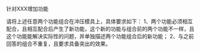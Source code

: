 针对XXX增加功能




请将上述任意两个功能组合在冲压模具上，具体要求如下：
1、两个功能必须相互配合，且相互配合后产生了新功能，这个新的功能与组合前的两个功能不一样，且这个功能能解决实际性的问题，并单独描述两个功能组合后的新功能；
2、与之前回答的组合不重复，且要求具备突出的效果。